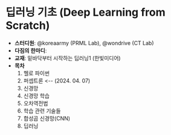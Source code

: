 # 딥러닝 기초 (Deep Learning from Scratch)
- **스터디원**: @koreaarmy (PRML Lab), @wondrive (CT Lab)
- **다짐의 한마디**: 
- **교재**: 밑바닥부터 시작하는 딥러닝1 (한빛미디어)
- **목차**
  1. 헬로 파이썬
  2. 퍼셉트론       <-- (2024. 04. 07)
  3. 신경망  
  4. 신경망 학습
  5. 오차역전법
  6. 학습 관련 기술들
  7. 합성곱 신경망(CNN)
  8. 딥러닝
